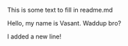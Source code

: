 This is some text to fill in readme.md


Hello, my name is Vasant. Waddup bro?

I added a new line!

